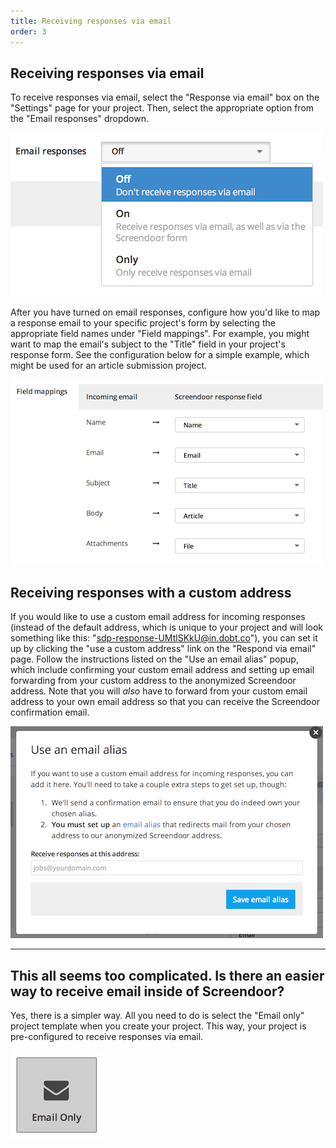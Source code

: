 ```yaml
---
title: Receiving responses via email
order: 3
---
```


## Receiving responses via email

To receive responses via email, select the "Response via email" box on the "Settings" page for your project. Then, select the appropriate option from the "Email responses" dropdown.

![email responses](../images/screenshot_email_responses.png)

After you have turned on email responses, configure how you'd like to map a response email to your specific project's form by selecting the appropriate field names under "Field mappings". For example, you might want to map the email's subject to the "Title" field in your project's response form. See the configuration below for a simple example, which might be used for an article submission project.

![email responses fields](../images/screenshot_email_responses_fields.png)

## Receiving responses with a custom address

If you would like to use a custom email address for incoming responses (instead of the default address, which is unique to your project and will look something like this: "sdp-response-UMtlSKkU@in.dobt.co"), you can set it up by clicking the "use a custom address" link on the "Respond via email" page. Follow the instructions listed on the "Use an email alias" popup, which include confirming your custom email address and setting up email forwarding from your custom address to the anonymized Screendoor address. Note that you will *also* have to forward from your custom email address to your own email address so that you can receive the Screendoor confirmation email.

![custom email address](../images/screenshot_email_response_alias.png)

---

## This all seems too complicated. Is there an easier way to receive email inside of Screendoor?
Yes, there is a simpler way. All you need to do is select the "Email only" project template when you create your project. This way, your project is pre-configured to receive responses via email.

![email only](../images/screenshot_email_only.png)